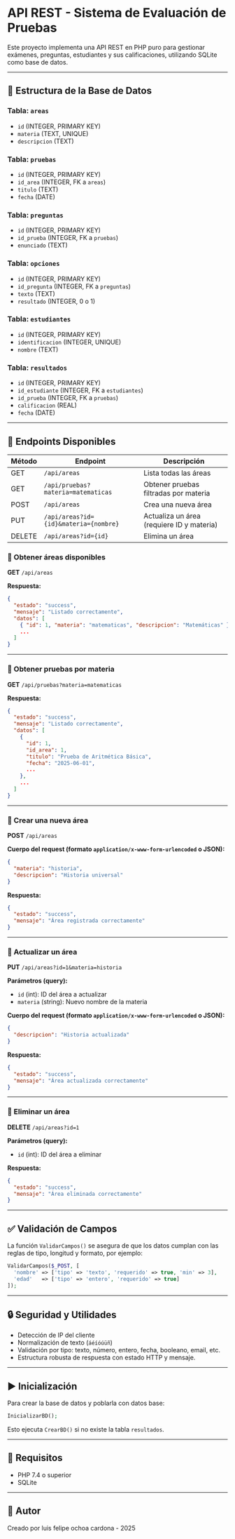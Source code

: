 # API REST - Sistema de Evaluación de Pruebas

Este proyecto implementa una API REST en PHP puro para gestionar exámenes, preguntas, estudiantes y sus calificaciones, utilizando SQLite como base de datos.

---

## 📁 Estructura de la Base de Datos

### Tabla: `areas`
- `id` (INTEGER, PRIMARY KEY)
- `materia` (TEXT, UNIQUE)
- `descripcion` (TEXT)

### Tabla: `pruebas`
- `id` (INTEGER, PRIMARY KEY)
- `id_area` (INTEGER, FK a `areas`)
- `titulo` (TEXT)
- `fecha` (DATE)

### Tabla: `preguntas`
- `id` (INTEGER, PRIMARY KEY)
- `id_prueba` (INTEGER, FK a `pruebas`)
- `enunciado` (TEXT)

### Tabla: `opciones`
- `id` (INTEGER, PRIMARY KEY)
- `id_pregunta` (INTEGER, FK a `preguntas`)
- `texto` (TEXT)
- `resultado` (INTEGER, 0 o 1)

### Tabla: `estudiantes`
- `id` (INTEGER, PRIMARY KEY)
- `identificacion` (INTEGER, UNIQUE)
- `nombre` (TEXT)

### Tabla: `resultados`
- `id` (INTEGER, PRIMARY KEY)
- `id_estudiante` (INTEGER, FK a `estudiantes`)
- `id_prueba` (INTEGER, FK a `pruebas`)
- `calificacion` (REAL)
- `fecha` (DATE)

---

## 🔧 Endpoints Disponibles

| Método | Endpoint                             | Descripción                               |
|--------|--------------------------------------|-------------------------------------------|
| GET    | `/api/areas`                         | Lista todas las áreas                     |
| GET    | `/api/pruebas?materia=matematicas`   | Obtener pruebas filtradas por materia     |
| POST   | `/api/areas`                         | Crea una nueva área                       |
| PUT    | `/api/areas?id={id}&materia={nombre}`| Actualiza un área (requiere ID y materia) |
| DELETE | `/api/areas?id={id}`                 | Elimina un área                           |



### 🔹 Obtener áreas disponibles

**GET** `/api/areas`

**Respuesta:**
```json
{
  "estado": "success",
  "mensaje": "Listado correctamente",
  "datos": [
    { "id": 1, "materia": "matematicas", "descripcion": "Matemáticas" },
    ...
  ]
}
```

---

### 🔹 Obtener pruebas por materia

**GET** `/api/pruebas?materia=matematicas`

**Respuesta:**
```json
{
  "estado": "success",
  "mensaje": "Listado correctamente",
  "datos": [
    {
      "id": 1,
      "id_area": 1,
      "titulo": "Prueba de Aritmética Básica",
      "fecha": "2025-06-01",
      ...
    },
    ...
  ]
}
```

---

### 🔹 Crear una nueva área

**POST** `/api/areas`

**Cuerpo del request (formato `application/x-www-form-urlencoded` o JSON):**
```json
{
  "materia": "historia",
  "descripcion": "Historia universal"
}
```

**Respuesta:**
```json
{
  "estado": "success",
  "mensaje": "Área registrada correctamente"
}
```

---

### 🔹 Actualizar un área

**PUT** `/api/areas?id=1&materia=historia`

**Parámetros (query):**
- `id` (int): ID del área a actualizar
- `materia` (string): Nuevo nombre de la materia

**Cuerpo del request (formato `application/x-www-form-urlencoded` o JSON):**
```json
{
  "descripcion": "Historia actualizada"
}
```

**Respuesta:**
```json
{
  "estado": "success",
  "mensaje": "Área actualizada correctamente"
}
```

---

### 🔹 Eliminar un área

**DELETE** `/api/areas?id=1`

**Parámetros (query):**
- `id` (int): ID del área a eliminar

**Respuesta:**
```json
{
  "estado": "success",
  "mensaje": "Área eliminada correctamente"
}
```


---

## ✅ Validación de Campos

La función `ValidarCampos()` se asegura de que los datos cumplan con las reglas de tipo, longitud y formato, por ejemplo:

```php
ValidarCampos($_POST, [
  'nombre' => ['tipo' => 'texto', 'requerido' => true, 'min' => 3],
  'edad'   => ['tipo' => 'entero', 'requerido' => true]
]);
```

---

## 🔒 Seguridad y Utilidades

- Detección de IP del cliente
- Normalización de texto (`áéíóúüñ`)
- Validación por tipo: texto, número, entero, fecha, booleano, email, etc.
- Estructura robusta de respuesta con estado HTTP y mensaje.

---

## ▶️ Inicialización

Para crear la base de datos y poblarla con datos base:

```php
InicializarBD();
```

Esto ejecuta `CrearBD()` si no existe la tabla `resultados`.

---

## 📌 Requisitos

- PHP 7.4 o superior
- SQLite

---

## 🚀 Autor

Creado por luis felipe ochoa cardona - 2025
